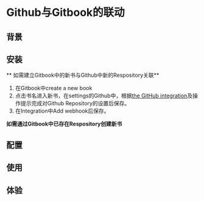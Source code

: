 # Github与Gitbook的联动

## 背景

## 安装
**
如需建立Gitbook中的新书与Github中新的Respository关联**

1. 在Gitbook中create a new book
2. 点击书名进入新书，在settings的Github中，根据[the GitHub integration](https://help.gitbook.com/github/index.html)及操作提示完成对Github Repository的设置后保存。
3. 在Integration中Add webhook后保存。





**如需通过Gitbook中已存在Respository创建新书**


## 配置

## 使用

## 体验

